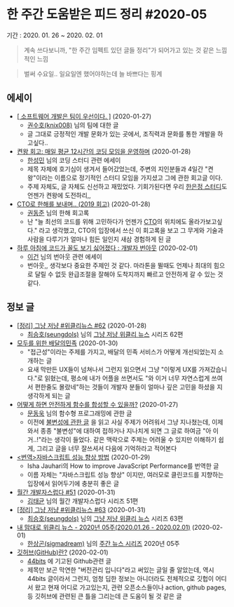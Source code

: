 # 한 주간 도움받은 피드 정리 #2020-05

기간 : 2020. 01. 26 ~ 2020. 02. 01

> 계속 쓰다보니까, "한 주간 임펙트 있던 글들 정리"가 되어가고 있는 것 같은 느낌적인 느낌

> 벌써 수요일.. 일요일엔 했어야하는데 늘 바쁘다는 핑계

## 에세이

- [[ 소프트웨어 개발은 팀이 우선이다. ]](https://blog.naver.com/knix008/221786580266) (2020-01-27)
    - [권수호(knix008)](http://blog.naver.com/PostList.nhn?blogId=knix008) 님의 팀에 대한 글
    - 글 그대로 긍정적인 개발 문화가 있는 곳에서, 조직력과 문화를 통한 개발을 하고싶다..
- [켠왕 회고: 매일 평균 12시간의 코딩 모임을 운영하며](https://blog.pigno.se/post/190501762738/%EC%BC%A0%EC%99%95-%ED%9A%8C%EA%B3%A0-%EB%A7%A4%EC%9D%BC-%ED%8F%89%EA%B7%A0-12%EC%8B%9C%EA%B0%84%EC%9D%98-%EC%BD%94%EB%94%A9-%EB%AA%A8%EC%9E%84%EC%9D%84-%EC%9A%B4%EC%98%81%ED%95%98%EB%A9%B0) (2020-01-28)
    - [한성민](https://github.com/KennethanCeyer) 님의 코딩 스터디 관련 에세이
    - 제목 자체에 호기심이 생겨서 들어갔었는데, 주변의 지인분들과 4일간 "켠왕"이라는 이름으로 정기적인 스터디 모임을 가지셨고 그에 관한 회고글 이다.
    - 주제 자체도, 글 자체도 신선하고 재밌었다. 기회가된다면 우리 [한은정 스터디](https://github.com/haneunjung)도 언젠가 켠왕에 도전하리,,
- [CTO로 한해를 보내며.. (2019 회고)](https://mayajuni.github.io/2020/01/28/CTO%EB%A1%9C-%ED%95%9C%ED%95%B4%EB%A5%BC-%EB%B3%B4%EB%82%B4%EB%A9%B0-2019-%ED%9A%8C%EA%B3%A0/) (2020-01-28)
    - [권동준](https://github.com/mayajuni) 님의 한해 회고록
    - 난 "늘 최선의 코드를 위해 고민하다가 언젠가 [CTO](https://ko.wikipedia.org/wiki/%EC%B5%9C%EA%B3%A0%EA%B8%B0%EC%88%A0%EC%B1%85%EC%9E%84%EC%9E%90)의 위치에도 올라가보고싶다." 라고 생각했고, CTO의 입장에서 쓰신 이 회고록을 보고 그 무게와 기술과 사람을 다루기가 얼마나 힘든 일인지 새삼 경험하게 된 글
- [하루 아침에 코드가 꼴도 보기 싫어졌다 : 개발자 번아웃](https://geonlee.tistory.com/184) (2020-02-01)
    - [이건](https://github.com/dl0312) 님의 번아웃 관련 에세이
    - 번아웃,, 생각보다 중요한 주제인 것 같다. 마라톤을 뛸때도 언제나 최대의 힘으로 달릴 수 없듯 완급조절을 잘해야 도착지까지 빠르고 안전하게 갈 수 있는 것 같다.

## 정보 글

- [[정리] 그냥 저냥 #위클리뉴스 #62](https://seungdols.tistory.com/832) (2020-01-28)
    - [최승호(seungdols)](https://github.com/seungdols) 님의 [그냥 저냥 위클리 뉴스](https://seungdols.tistory.com/category/%EC%8A%B9%EB%8F%8C%20%EC%93%B0%EB%8B%A4) 시리즈 62편
- [모두를 위한 배달의민족](http://woowabros.github.io/experience/2020/01/30/app-for-everyone.html) (2020-01-30)
    - "접근성"이라는 주제를 가지고, 배달의 민족 서비스가 어떻게 개선되었는지 소개하는 글
    - 요새 막만든 UX들이 넘쳐나서 그런지 읽으면서 그냥 "이렇게 UX를 가져갔습니다."로 읽혔는데, 평소에 내가 어플을 쓰면서도 "와 이거 너무 자연스럽게 쓰여서 편한줄도 몰랐네"하는 것들이 개발자 분들이 얼마나 깊은 고민을 하셨을 지 생각하게 되는 글
- [어떻게 하면 안전하게 함수를 합성할 수 있을까?](https://evan-moon.github.io/2020/01/27/safety-function-composition/) (2020-01-27)
    - [문동욱](https://github.com/evan-moon) 님의 함수형 프로그래밍에 관한 글
    - 이전에 [불변성에 관한 글](https://evan-moon.github.io/2020/01/05/what-is-immutable/) 을 읽고 사실 주제가 어려워서 그냥 지나쳤는데, 이제와서 종종 "불변성"에 대하여 접하거나 지나치게 되면 그 글로 하여금 "아 이거..!"라는 생각이 들었다. 같은 맥락으로 주제는 어려울 수 있지만 이해하기 쉽게, 그리고 글을 너무 잘쓰셔서 다음에 기억하라고 적어본다
- [<번역>자바스크립트 성능 향상 방법](https://junwoo45.github.io/2020-01-29-javascript_performance/) (2020-01-29)
    - Isha Jauhari의 How to improve JavaScript Performance를 번역한 글
    - 이름 자체는 "자바스크립트 성능 향상" 이지만, 여러모로 클린코드를 지향하는 입장에서 읽어두기에 충분히 좋은 글
- [월간 개발자스럽다 #51](https://blog.gaerae.com/2020/01/monthly.html?utm_source=feedburner&utm_medium=feed&utm_campaign=Feed%3A+GaeraeBlog+%28%EA%B0%9C%EB%B0%9C%EC%9E%90%EC%8A%A4%EB%9F%BD%EB%8B%A4%29) (2020-01-31)
    - [김태균](https://github.com/gaerae) 님의 월간 개발자스럽다 시리즈 51편
- [[정리] 그냥 저냥 #위클리뉴스 #63](https://seungdols.tistory.com/833) (2020-01-31)
    - [최승호(seungdols)](https://github.com/seungdols) 님의 [그냥 저냥 위클리 뉴스](https://seungdols.tistory.com/category/%EC%8A%B9%EB%8F%8C%20%EC%93%B0%EB%8B%A4) 시리즈 63편
- [내 맘대로 위클리 뉴스 - 2020년 05주(2020.01.26 - 2020.02.01)](https://www.sangkon.com/sigamdream_weekly_2020_05/) (2020-02-01)
    - [한상곤(sigmadream)](http://www.sangkon.com/) 님의 [주간 뉴스 시리즈](https://www.sangkon.com/tag/weekly/) 2020년 05주
- [깃허브(GitHub)란?](https://www.44bits.io/ko/keyword/github) (2020-02-01)
    - [44bits](https://www.44bits.io/ko) 에 기고된 Github관련 글
    - 제목만 보곤 막연한 "버전관리 입니다"라고 써있는 글일 줄 알았는데, 역시 44bits 글이라서 그런지, 엄청 딥한 정보는 아니더라도 전체적으로 깃헙이 어디서 왔고 현재 어디로 가고있는지, 관련 오픈소스들이나 action, github pages, 등 깃허브에 관련된 큰 틀을 그리는데 큰 도움이 될 것 같은 글